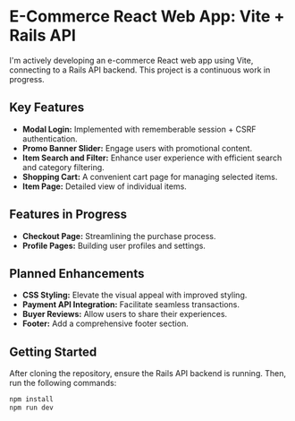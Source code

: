 # E-Commerce React Web App: Vite + Rails API

I'm actively developing an e-commerce React web app using Vite, connecting to a Rails API backend. This project is a continuous work in progress.

## Key Features
- **Modal Login:** Implemented with rememberable session + CSRF authentication.
- **Promo Banner Slider:** Engage users with promotional content.
- **Item Search and Filter:** Enhance user experience with efficient search and category filtering.
- **Shopping Cart:** A convenient cart page for managing selected items.
- **Item Page:** Detailed view of individual items.

## Features in Progress
- **Checkout Page:** Streamlining the purchase process.
- **Profile Pages:** Building user profiles and settings.

## Planned Enhancements
- **CSS Styling:** Elevate the visual appeal with improved styling.
- **Payment API Integration:** Facilitate seamless transactions.
- **Buyer Reviews:** Allow users to share their experiences.
- **Footer:** Add a comprehensive footer section.

## Getting Started
After cloning the repository, ensure the Rails API backend is running. Then, run the following commands:

```bash
npm install
npm run dev
